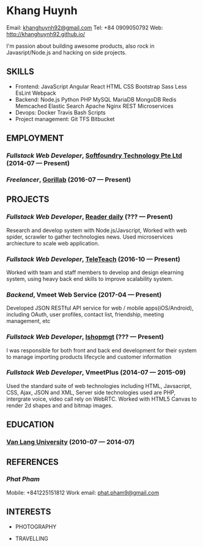 Khang Huynh
============
Email: khanghuynh92@gmail.com
Tel: +84 0909050792
Web: http://khanghuynh92.github.io/

I'm passion about building awesome products, also rock in Javasript/Node.js and hacking on side projects.

## SKILLS

  - Frontend: JavaScript Angular React HTML CSS Bootstrap Sass Less EsLint Webpack
  - Backend: Node.js Python PHP MySQL MariaDB MongoDB Redis Memcached Elastic Search Apache Nginx REST Microservices
  - Devops: Docker Travis Bash Scripts
  - Project management: Git TFS Bitbucket

## EMPLOYMENT

### *Fullstack Web Developer*, [Softfoundry Technology Pte Ltd](http://www.softfoundry.com) (2014-07 — Present)



### *Freelancer*, [Gorillab](https://gorillab.co/) (2016-07 — Present)




## PROJECTS

### *Fullstack Web Developer*, [Reader daily](https://github.com/gorillab/reader) (??? — Present)


Research and develop system with Node.js/Javscript, Worked with web spider, scrawler to gather technologies news. Used microservices archiecture to scale web application.

### *Fullstack Web Developer*, [TeleTeach](http://teleteach.sfvmeet.com:5000) (2016-10 — Present)


Worked with team and staff members to develop and design elearning system, using heavy back end skills to improve scalability system.

### *Backend*, Vmeet Web Service (2017-04 — Present)


Developed JSON RESTful API service for web / mobile apps(iOS/Android), including OAuth, user profiles, contact list, friendship, meeting management, etc

### *Fullstack Web Developer*, [Ishopmgt](http://ishopmgt.gorillab.co) (??? — Present)


I was responsible for both front and back end development for their system to manage importing products lifecycle and customer information

### *Fullstack Web Developer*, VmeetPlus (2014-07 — 2015-09)


Used the standard suite of web technologies including HTML, Javsacript, CSS, Ajax, JSON and XML, Server side technologies used are PHP, intergrate voice, video call rely on WebRTC. Worked with HTML5 Canvas to render 2d shapes and and bitmap images.



## EDUCATION

### [Van Lang University](http://www.vanlanguni.edu.vn/) (2010-07 — 2014-07)












## REFERENCES

### *Phat Pham*
Mobile: +841225151812
Work email: phat.pham9@gmail.com


## INTERESTS

- PHOTOGRAPHY

- TRAVELLING

